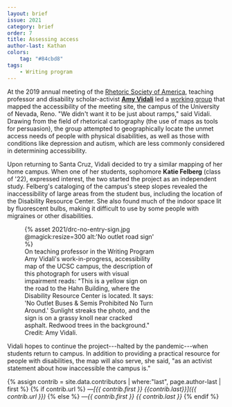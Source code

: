 ```yaml
---
layout: brief
issue: 2021
category: brief
order: 7
title: Assessing access
author-last: Kathan
colors:
    tag: "#84cbd8"
tags:
    - Writing program
---
```


At the 2019 annual meeting of the [Rhetoric Society of America](https://www.rhetoricsociety.org/aws/RSA/pt/sp/home_page), teaching professor and disability scholar-activist [**Amy Vidali**](https://amyvidali.com/writing/) led a [working group](https://mappingdisability.wordpress.com/) that mapped the accessibility of the meeting site, the campus of the University of Nevada, Reno. "We didn't want it to be just about ramps," said Vidali. Drawing from the field of rhetorical cartography (the use of maps as tools for persuasion), the group attempted to geographically locate the unmet access needs of people with physical disabilities, as well as those with conditions like depression and autism, which are less commonly considered in determining accessibility.

Upon returning to Santa Cruz, Vidali decided to try a similar mapping of her home campus. When one of her students, sophomore **Katie Felberg** (class of '22), expressed interest, the two started the project as an independent study. Felberg's cataloging of the campus's steep slopes revealed the inaccessibility of large areas from the student bus, including the location of the Disability Resource Center. She also found much of the indoor space lit by fluorescent bulbs, making it difficult to use by some people with migraines or other disabilities.

<figure style="width:300px">
  {% asset 2021/drc-no-entry-sign.jpg @magick:resize=300 alt:'No outlet road sign' %}<figcaption markdown="span">On teaching professor in the Writing Program Amy Vidali's work-in-progress, accessibility map of the UCSC campus, the description of this photograph for users with visual impairment reads: "This is a yellow sign on the road to the Hahn Building, where the Disability Resource Center is located. It says: 'No Outlet Buses & Semis Prohibited No Turn Around.' Sunlight streaks the photo, and the sign is on a grassy knoll near cracked asphalt. Redwood trees in the background." Credit: Amy Vidali.</figcaption>
</figure>

Vidali hopes to continue the project---halted by the pandemic---when students return to campus. In addition to providing a practical resource for people with disabilities, the map will also serve, she said, "as an activist statement about how inaccessible the campus is."

{% assign contrib = site.data.contributors | where:"last", page.author-last | first %}
{% if contrib.url %}
*&mdash;[{{ contrib.first }} {{contrib.last}}]({{ contrib.url }})*
{% else %}
*&mdash;{{ contrib.first }} {{ contrib.last }}*
{% endif %}
